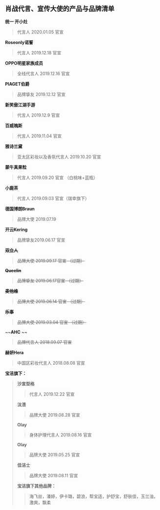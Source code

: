## 肖战代言、宣传大使的产品与品牌清单
**统一 开小灶** 
>代言人 2020.01.05 官宣 

**Roseonly诺誓** 
>代言人 2019.12.18 官宣

**OPPO明星家族成员**
>全线代言人 2019.12.16 官宣

**PIAGET伯爵**
>品牌挚友 2019.12.12 官宣

**新笑傲江湖手游**
>代言人 2019.12.9 官宣

**百威魄斯** 
>代言人 2019.11.04 官宣

**雅诗兰黛** 
>亚太区彩妆以及香氛代言人 2019.10.20 官宣

**蒙牛真果粒** 
>代言人 2019.09.20 官宣 （白桃味+蓝瓶）

**小鹿茶** 
>代言人 2019.09.03 官宣（瑞幸旗下）

**德国博朗Braun** 
>品牌大使 2019.07.19

**开云Kering** 
>品牌挚友2019.06.17 官宣

~~**双立人**~~ 
>~~品牌大使 2019.09.17 官宣 （过期）~~

~~**Queelin**~~
>~~品牌挚友 2019.06.17官宣 （过期）~~

~~**麦他维**~~
>~~品牌大使 2019.06.14 官宣 （过期）~~

~~**乐事**~~ 
>~~品牌大使 2019.03.04 官宣 （过期）~~

~~**AHC** ~~
>~~品牌代言人 2018.09.07 官宣~~

**赫妍Hera** 
>中国区彩妆代言人 2018.08.08 官宣

**宝洁旗下：**
> **沙宣型格** 
>> 代言人 2019.12.22 官宣
>
> **汰渍** 
>> 品牌大使 2019.08.28 官宣
>
> **Olay**
>> 身体护理代言人 2019.08.16 官宣
>
> **Olay**
>> 品牌大使 2019.05.25 官宣
>
> **佳洁士**
>> 品牌大使 2019.08.11 官宣
>
> **宝洁旗下其他品牌：**
>> 海飞丝，潘婷，伊卡璐，碧浪，帮宝适，护舒宝，舒肤佳，玉兰油，激爽，飘柔
